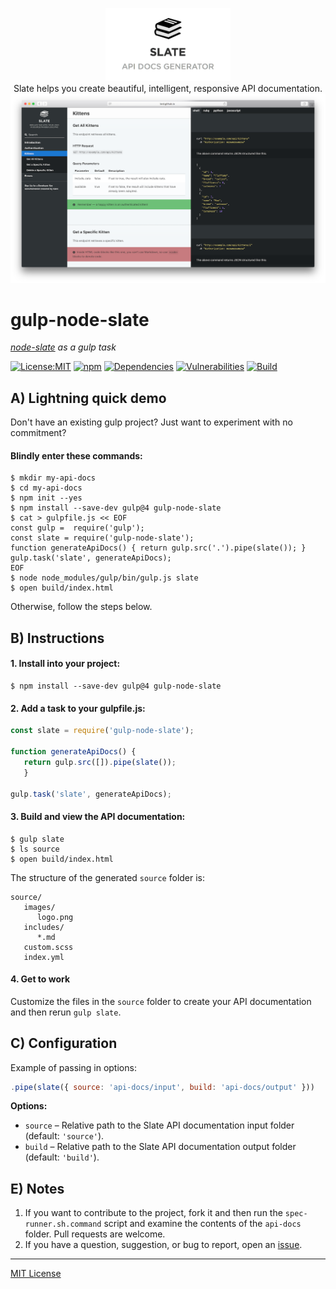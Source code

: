 <p align=center>
   <img src=https://raw.githubusercontent.com/lord/img/master/logo-slate.png width=200 alt=logo><br>
   Slate helps you create beautiful, intelligent, responsive API documentation.<br>
   <img src=https://raw.githubusercontent.com/lord/img/master/screenshot-slate.png width=700 alt=screenshot>
</p>

# gulp-node-slate
*[node-slate](https://github.com/center-key/node-slate) as a gulp task*

[![License:MIT](https://img.shields.io/badge/License-MIT-blue.svg)](https://github.com/center-key/gulp-node-slate/blob/master/LICENSE.txt)
[![npm](https://img.shields.io/npm/v/gulp-node-slate.svg)](https://www.npmjs.com/package/gulp-node-slate)
[![Dependencies](https://david-dm.org/center-key/gulp-node-slate/status.svg)](https://david-dm.org/center-key/gulp-node-slate)
[![Vulnerabilities](https://snyk.io/test/github/center-key/gulp-node-slate/badge.svg)](https://snyk.io/test/github/center-key/gulp-node-slate)
[![Build](https://travis-ci.org/center-key/gulp-node-slate.svg)](https://travis-ci.org/center-key/gulp-node-slate)

## A) Lightning quick demo

Don't have an existing gulp project?  Just want to experiment with no commitment?

#### Blindly enter these commands:
```shell
$ mkdir my-api-docs
$ cd my-api-docs
$ npm init --yes
$ npm install --save-dev gulp@4 gulp-node-slate
$ cat > gulpfile.js << EOF
const gulp =  require('gulp');
const slate = require('gulp-node-slate');
function generateApiDocs() { return gulp.src('.').pipe(slate()); }
gulp.task('slate', generateApiDocs);
EOF
$ node node_modules/gulp/bin/gulp.js slate
$ open build/index.html
```

Otherwise, follow the steps below.

## B) Instructions

#### 1. Install into your project:
```shell
$ npm install --save-dev gulp@4 gulp-node-slate
```

#### 2. Add a task to your **gulpfile.js**:
```javascript
const slate = require('gulp-node-slate');

function generateApiDocs() {
   return gulp.src([]).pipe(slate());
   }

gulp.task('slate', generateApiDocs);
```

#### 3. Build and view the API documentation:
```shell
$ gulp slate
$ ls source
$ open build/index.html
```

The structure of the generated `source` folder is:
```
source/
   images/
      logo.png
   includes/
      *.md
   custom.scss
   index.yml
```

#### 4. Get to work
Customize the files in the `source` folder to create your API documentation
and then rerun `gulp slate`.

## C) Configuration
Example of passing in options:
```javascript
.pipe(slate({ source: 'api-docs/input', build: 'api-docs/output' }))
```
**Options:**
* `source` &ndash; Relative path to the Slate API documentation input folder (default: `'source'`).
* `build` &ndash; Relative path to the Slate API documentation output folder (default: `'build'`).

## E) Notes
1. If you want to contribute to the project, fork it and then run the `spec-runner.sh.command`
script and examine the contents of the `api-docs` folder.  Pull requests are welcome.
1. If you have a question, suggestion, or bug to report, open an
[issue](https://github.com/center-key/gulp-node-slate/issues).

---
[MIT License](LICENSE.txt)

